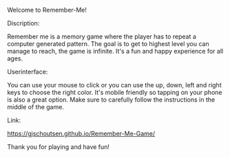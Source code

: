 Welcome to Remember-Me!

Discription:

Remember me is a memory game where the player has
to repeat a computer generated pattern.
The goal is to get to highest level you can manage to reach, the game is infinite.
It's a fun and happy experience for all ages. 

Userinterface:

You can use your mouse to click or you can use the up, down, left and right keys to choose the right color.
It's mobile friendly so tapping on your phone is also a great option.
Make sure to carefully follow the instructions in the middle of the game. 

Link:

https://gjschoutsen.github.io/Remember-Me-Game/

Thank you for playing and have fun!
